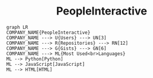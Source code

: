 <h1 align="center">PeopleInteractive</h1>

```mermaid
graph LR
COMPANY_NAME{PeopleInteractive}
COMPANY_NAME ---> U{Users} ---> UN[3]
COMPANY_NAME ---> R{Repositories} ---> RN[12]
COMPANY_NAME ---> G{Gists} ---> GN[6]
COMPANY_NAME ---> ML{Most Used<br>Languages}
ML --> Python[Python]
ML --> JavaScript[JavaScript]
ML --> HTML[HTML]
```
